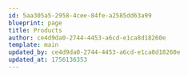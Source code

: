 ```yaml
---
id: 5aa305a5-2958-4cee-84fe-a2585dd63a99
blueprint: page
title: Products
author: ce4d9da0-2744-4453-a6cd-e1ca8d18260e
template: main
updated_by: ce4d9da0-2744-4453-a6cd-e1ca8d18260e
updated_at: 1756136353
---
```

